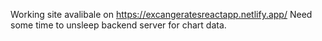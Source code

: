 Working site avalibale on https://excangeratesreactapp.netlify.app/
Need some time to unsleep backend server for chart data. 
